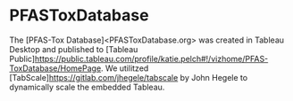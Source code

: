 # PFASToxDatabase

The [PFAS-Tox Database]<PFASToxDatabase.org> was created in Tableau Desktop and published to [Tableau Public]<https://public.tableau.com/profile/katie.pelch#!/vizhome/PFAS-ToxDatabase/HomePage>. 
We utilitzed [TabScale]<https://gitlab.com/jhegele/tabscale> by John Hegele to dynamically scale the embedded Tableau. 

